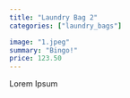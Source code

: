 ```yaml
---
title: "Laundry Bag 2"
categories: ["laundry_bags"]

image: "1.jpeg"
summary: "Bingo!"
price: 123.50
---
```


Lorem Ipsum
